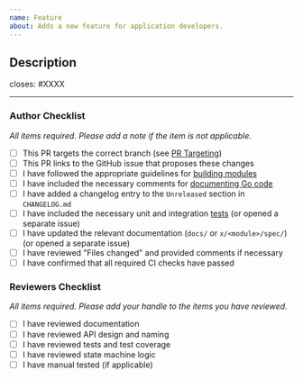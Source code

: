 ```yaml
---
name: Feature 
about: Adds a new feature for application developers.
---
```


## Description

<!-- Add a description of the changes that this PR introduces and the files that
are the most critical to review. -->

closes: #XXXX

---

### Author Checklist

*All items required. Please add a note if the item is not applicable.*

- [ ] This PR targets the correct branch (see [PR Targeting](https://github.com/cosmos/cosmos-sdk/blob/master/CONTRIBUTING.md#pr-targeting))
- [ ] This PR links to the GitHub issue that proposes these changes
- [ ] I have followed the appropriate guidelines for [building modules](https://github.com/cosmos/cosmos-sdk/blob/master/docs/building-modules)
- [ ] I have included the necessary comments for [documenting Go code](https://blog.golang.org/godoc)
- [ ] I have added a changelog entry to the `Unreleased` section in `CHANGELOG.md`
- [ ] I have included the necessary unit and integration [tests](https://github.com/cosmos/cosmos-sdk/blob/master/CONTRIBUTING.md#testing) (or opened a separate issue)
- [ ] I have updated the relevant documentation (`docs/` or `x/<module>/spec/`) (or opened a separate issue)
- [ ] I have reviewed "Files changed" and provided comments if necessary
- [ ] I have confirmed that all required CI checks have passed

### Reviewers Checklist

*All items required. Please add your handle to the items you have reviewed.*

- [ ] I have reviewed documentation
- [ ] I have reviewed API design and naming
- [ ] I have reviewed tests and test coverage
- [ ] I have reviewed state machine logic
- [ ] I have manual tested (if applicable)